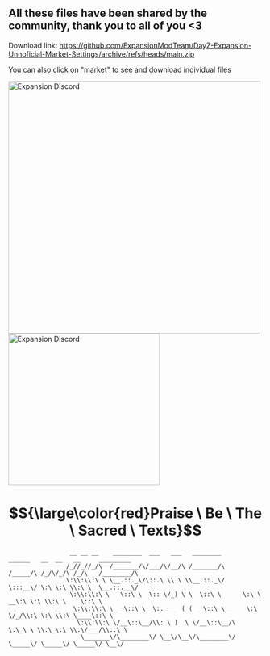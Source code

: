 ## All these files have been shared by the community, thank you to all of you <3

Download link:
https://github.com/ExpansionModTeam/DayZ-Expansion-Unnoficial-Market-Settings/archive/refs/heads/main.zip

You can also click on "market" to see and download individual files



[<img alt="Expansion Discord" width="500px" src="https://user-images.githubusercontent.com/85965086/221475219-0447e640-f638-4bdb-aeae-7462b2f8d6cb.png" />](https://discord.gg/expansion-mods-523890175563137034)  [<img alt="Expansion Discord" width="300px" src="https://user-images.githubusercontent.com/85965086/221475379-0bef5138-b4c7-4b17-b5e4-b31f4baf75e1.png" />](https://github.com/salutesh/DayZ-Expansion-Scripts/wiki)
                           


# $${\large\color{red}Praise \ Be \ The \ Sacred \ Texts}$$


```
                 __ __ __    ________  ___   ___   ________      ______   __  __   __     _________  
                /_//_//_/\  /_______/\/___/\/__/\ /_______/\    /_____/\ /_/\/_/\ /_/\   /________/\ 
                \:\\:\\:\ \ \__.::._\/\::.\ \\ \ \\__.::._\/    \:::__\/ \:\ \:\ \\:\ \  \__.::.__\/ 
                 \:\\:\\:\ \   \::\ \  \:: \/_) \ \  \::\ \      \:\ \  __\:\ \:\ \\:\ \    \::\ \   
                  \:\\:\\:\ \  _\::\ \__\:. __  ( (  _\::\ \__    \:\ \/_/\\:\ \:\ \\:\ \____\::\ \  
                   \:\\:\\:\ \/__\::\__/\\: \ )  \ \/__\::\__/\    \:\_\ \ \\:\_\:\ \\:\/___/\\::\ \ 
                    \_______\/\________\/ \__\/\__\/\________\/     \_____\/ \_____\/ \_____\/ \__\/ 
```           
